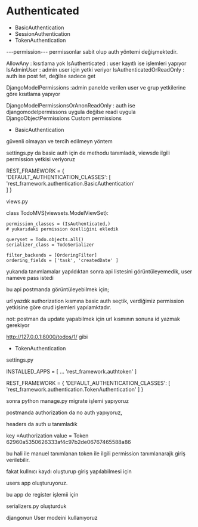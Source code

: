 # Authenticated  

* BasicAuthentication
* SessionAuthentication
* TokenAuthentication


---permission---
permissonlar sabit olup auth yöntemi değişmektedir.

AllowAny : kısıtlama yok
IsAuthenticated : user kayıtlı ise işlemleri yapıyor
IsAdminUser : admin user için yetki veriyor
IsAuthenticatedOrReadOnly : auth ise post fet, değilse sadece get

DjangoModelPermissions :admin panelde verilen user ve grup yetkilerine göre kısıtlama yapıyor

DjangoModelPermissionsOrAnonReadOnly : auth ise djangomodelpermissons uygula değilse readi uygula
DjangoObjectPermissions
Custom permissions

* BasicAuthentication

güvenli olmayan ve tercih edilmeyn yöntem


settings.py da basic auth için de methodu tanımladık, viewsde ilgili permission yetkisi veriyoruz

REST_FRAMEWORK = {   
    'DEFAULT_AUTHENTICATION_CLASSES': [
        'rest_framework.authentication.BasicAuthentication'  
    ]
}

views.py 


class TodoMVS(viewsets.ModelViewSet):

    permission_classes = (IsAuthenticated,)
    # yukarıdaki permission özelliğini ekledik

    queryset = Todo.objects.all()
    serializer_class = TodoSerializer

    filter_backends = [OrderingFilter]
    ordering_fields = ['task', 'createdDate' ]



yukarıda tanımlamalar yapıldıktan sonra api listesini görüntüleyemedik, user nameve pass istedi

bu api postmanda görüntüleyebilmek için;

url yazdık authorization kısmına basic auth seçtik, verdiğimiz permission yetkisine göre crud işlemleri yapılamktadır.

not: postman da update yapabilmek için url kısmının sonuna id yazmak gerekiyor

http://127.0.0.1:8000/todos/1/ gibi


* TokenAuthentication

settings.py

INSTALLED_APPS = [
    ...
    'rest_framework.authtoken'
]

REST_FRAMEWORK = {
    'DEFAULT_AUTHENTICATION_CLASSES': [
        'rest_framework.authentication.TokenAuthentication'
    ]
}


sonra  python manage.py migrate işlemi yapıyoruz


postmanda authorization da no auth yapıyoruz,

headers da auth u tanımladık

key =Authorization   value = Token 62960a5350626333af4c97b2de06767465588a86


bu hali ile manuel tanımlanan token ile ilgili permission tanımlanarajk giriş verilebilir.

fakat kullnıcı kaydı oluşturup giriş yapılabilmesi için 

users app oluşturuyoruz.

bu app de register işlemii için 

serializers.py oluşturduk

djangonun User modeini kullanıyoruz
